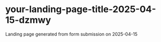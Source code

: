 # your-landing-page-title-2025-04-15-dzmwy
Landing page generated from form submission on 2025-04-15
